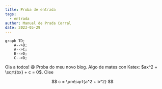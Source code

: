 ```yaml
---
title: Proba de entrada
tags:
  - entrada
author: Manuel de Prada Corral
date: 2023-05-29
---
```



```mermaid
graph TD;
    A-->B;
    A-->C;
    B-->D;
    C-->D;
```


Ola a todos! 😄 Proba do meu novo blog. Algo de mates con Katex: $ax^2 + \sqrt{bx} + c = 0$. Olee

$$
c = \pm\sqrt{a^2 + b^2}
$$

